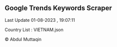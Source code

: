 

## Google Trends Keywords Scraper 
 
Last Update 01-08-2023 , 19:07:11

Country List :
VIETNAM.json



© Abdul Muttaqin 

